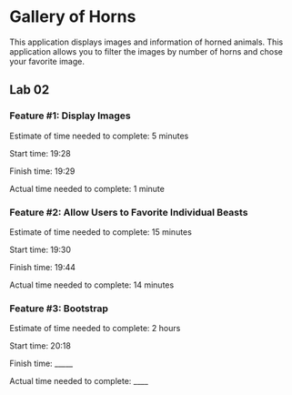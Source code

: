 # Gallery of Horns

This application displays images and information of horned animals. This application allows you to filter the images by number of horns and chose your favorite image.

## Lab 02

### Feature #1: Display Images

Estimate of time needed to complete: 5 minutes

Start time: 19:28

Finish time: 19:29

Actual time needed to complete: 1 minute

### Feature #2: Allow Users to Favorite Individual Beasts

Estimate of time needed to complete: 15 minutes

Start time: 19:30

Finish time: 19:44

Actual time needed to complete: 14 minutes

### Feature #3: Bootstrap

Estimate of time needed to complete: 2 hours

Start time: 20:18

Finish time: _____

Actual time needed to complete: ____